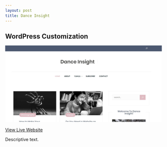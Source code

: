 ```yaml
---
layout: post
title: Dance Insight
---
```


## WordPress Customization
<img src="../portfolio5.jpg">
<p><a href="http://www.dance-insight.com">View Live Website</a></p>
<p>Descriptive text.</p>
